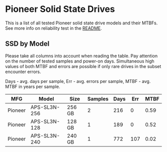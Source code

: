 Pioneer Solid State Drives
==========================

This is a list of all tested Pioneer solid state drive models and their MTBFs. See
more info on reliability test in the [README](https://github.com/bsdhw/SMART).

SSD by Model
------------

Please take all columns into account when reading the table. Pay attention on the
number of tested samples and power-on days. Simultaneous high values of both MTBF
and errors are possible if only rare drives in the subset encounter errors.

Days - avg. days per sample,
Err  - avg. errors per sample,
MTBF - avg. MTBF in years per sample.

| MFG       | Model              | Size   | Samples | Days  | Err   | MTBF |
|-----------|--------------------|--------|---------|-------|-------|------|
| Pioneer   | APS-SL3N-256       | 256 GB | 2       | 216   | 0     | 0.59   |
| Pioneer   | APS-SL3N-128       | 128 GB | 1       | 189   | 0     | 0.52   |
| Pioneer   | APS-SL3N-240       | 240 GB | 1       | 772   | 107   | 0.02   |
